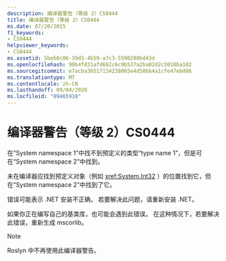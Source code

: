 ```yaml
---
description: 编译器警告（等级 2）CS0444
title: 编译器警告（等级 2）CS0444
ms.date: 07/20/2015
f1_keywords:
- CS0444
helpviewer_keywords:
- CS0444
ms.assetid: 5beb8c06-39d3-4b59-a7c3-5590200bd43d
ms.openlocfilehash: 90b4fd31afd692c6c9b537a2ba02d2c3010ba102
ms.sourcegitcommit: e7acba36517134238065e4d50bb4a1cfe47ebd06
ms.translationtype: MT
ms.contentlocale: zh-CN
ms.lasthandoff: 09/04/2020
ms.locfileid: "89465918"
---
```

# <a name="compiler-warning-level-2-cs0444"></a>编译器警告（等级 2）CS0444

在“System namespace 1”中找不到预定义的类型“type name 1”，但是可在“System namespace 2”中找到。

 未在编译器应找到预定义对象（例如 <xref:System.Int32> ）的位置找到它，但在“System namespace 2”中找到了它。

 错误可能表示 .NET 安装不正确。 若要解决此问题，请重新安装 .NET。

 如果你正在编写自己的基类库，也可能会遇到此错误。 在这种情况下，若要解决此错误，重新生成 mscorlib。

> [!NOTE]
> Roslyn 中不再使用此编译器警告。
